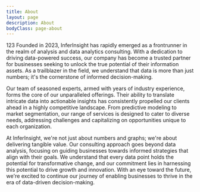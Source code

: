 ```yaml
---
title: About
layout: page
description: About
bodyClass: page-about
---
```

123
Founded in 2023, InferInsight has rapidly emerged as a frontrunner in the realm of analysis and data analytics consulting. With a dedication to driving data-powered success, our company has become a trusted partner for businesses seeking to unlock the true potential of their information assets. As a trailblazer in the field, we understand that data is more than just numbers; it's the cornerstone of informed decision-making.

Our team of seasoned experts, armed with years of industry experience, forms the core of our unparalleled offerings. Their ability to translate intricate data into actionable insights has consistently propelled our clients ahead in a highly competitive landscape. From predictive modeling to market segmentation, our range of services is designed to cater to diverse needs, addressing challenges and capitalizing on opportunities unique to each organization.

At InferInsight, we're not just about numbers and graphs; we're about delivering tangible value. Our consulting approach goes beyond data analysis, focusing on guiding businesses towards informed strategies that align with their goals. We understand that every data point holds the potential for transformative change, and our commitment lies in harnessing this potential to drive growth and innovation. With an eye toward the future, we're excited to continue our journey of enabling businesses to thrive in the era of data-driven decision-making.
